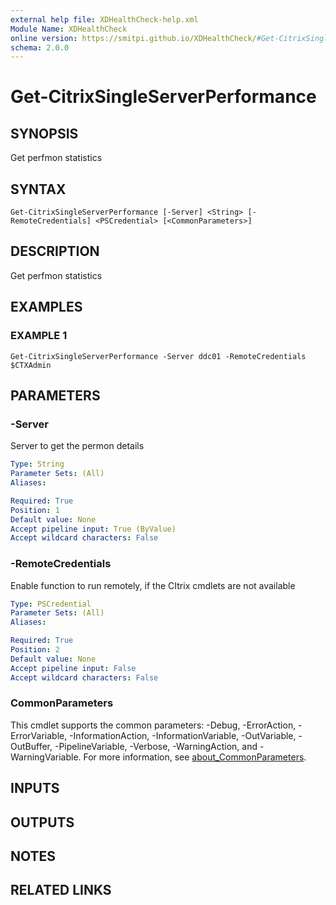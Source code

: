 ```yaml
---
external help file: XDHealthCheck-help.xml
Module Name: XDHealthCheck
online version: https://smitpi.github.io/XDHealthCheck/#Get-CitrixSingleServerPerformance
schema: 2.0.0
---
```


# Get-CitrixSingleServerPerformance

## SYNOPSIS
Get perfmon statistics

## SYNTAX

```
Get-CitrixSingleServerPerformance [-Server] <String> [-RemoteCredentials] <PSCredential> [<CommonParameters>]
```

## DESCRIPTION
Get perfmon statistics

## EXAMPLES

### EXAMPLE 1
```
Get-CitrixSingleServerPerformance -Server ddc01 -RemoteCredentials $CTXAdmin
```

## PARAMETERS

### -Server
Server to get the permon details

```yaml
Type: String
Parameter Sets: (All)
Aliases:

Required: True
Position: 1
Default value: None
Accept pipeline input: True (ByValue)
Accept wildcard characters: False
```

### -RemoteCredentials
Enable function to run remotely, if the CItrix cmdlets are not available

```yaml
Type: PSCredential
Parameter Sets: (All)
Aliases:

Required: True
Position: 2
Default value: None
Accept pipeline input: False
Accept wildcard characters: False
```

### CommonParameters
This cmdlet supports the common parameters: -Debug, -ErrorAction, -ErrorVariable, -InformationAction, -InformationVariable, -OutVariable, -OutBuffer, -PipelineVariable, -Verbose, -WarningAction, and -WarningVariable. For more information, see [about_CommonParameters](http://go.microsoft.com/fwlink/?LinkID=113216).

## INPUTS

## OUTPUTS

## NOTES

## RELATED LINKS

